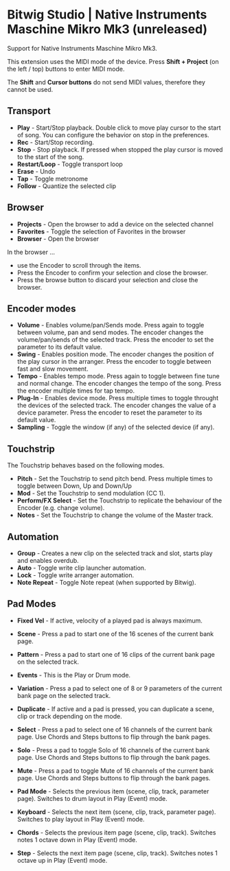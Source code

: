 # Bitwig Studio | Native Instruments Maschine Mikro Mk3 (unreleased)

Support for Native Instruments Maschine Mikro Mk3.

This extension uses the MIDI mode of the device. Press **Shift + Project** (on the left / top) buttons to enter MIDI mode.

The **Shift** and **Cursor buttons** do not send MIDI values, therefore they cannot be used.

## Transport

* **Play** - Start/Stop playback. Double click to move play cursor to the start of song. You can configure the behavior on stop in the preferences.
* **Rec** - Start/Stop recording.
* **Stop** - Stop playback. If pressed when stopped the play cursor is moved to the start of the song.
* **Restart/Loop** - Toggle transport loop
* **Erase** - Undo
* **Tap** - Toggle metronome
* **Follow** - Quantize the selected clip

## Browser

* **Projects** - Open the browser to add a device on the selected channel
* **Favorites** - Toggle the selection of Favorites in the browser
* **Browser** - Open the browser

In the browser ...
* use the Encoder to scroll through the items.
* Press the Encoder to confirm your selection and close the browser.
* Press the browse button to discard your selection and close the browser.

## Encoder modes

* **Volume** - Enables volume/pan/Sends mode. Press again to toggle between volume, pan and send modes. The encoder changes the volume/pan/sends of the selected track. Press the encoder to set the parameter to its default value.
* **Swing** - Enables position mode. The encoder changes the position of the play cursor in the arranger. Press the encoder to toggle between fast and slow movement.
* **Tempo** - Enables tempo mode. Press again to toggle between fine tune and normal change. The encoder changes the tempo of the song. Press the encoder multiple times for tap tempo.
* **Plug-In** - Enables device mode. Press multiple times to toggle throught the devices of the selected track. The encoder changes the value of a device parameter. Press the encoder to reset the parameter to its default value.
* **Sampling** - Toggle the window (if any) of the selected device (if any).

## Touchstrip

The Touchstrip behaves based on the following modes.

* **Pitch** - Set the Touchstrip to send pitch bend. Press multiple times to toggle between Down, Up and Down/Up
* **Mod** - Set the Touchstrip to send modulation (CC 1).
* **Perform/FX Select** - Set the Touchstrip to replicate the behaviour of the Encoder (e.g. change volume).
* **Notes** - Set the Touchstrip to change the volume of the Master track.

## Automation

* **Group** - Creates a new clip on the selected track and slot, starts play and enables overdub.
* **Auto** - Toggle write clip launcher automation.
* **Lock** - Toggle write arranger automation.
* **Note Repeat** - Toggle Note repeat (when supported by Bitwig).

## Pad Modes

* **Fixed Vel** - If active, velocity of a played pad is always maximum.
* **Scene** - Press a pad to start one of the 16 scenes of the current bank page.
* **Pattern** - Press a pad to start one of 16 clips of the current bank page on the selected track.
* **Events** - This is the Play or Drum mode.
* **Variation** - Press a pad to select one of 8 or 9 parameters of the current bank page on the selected track.
* **Duplicate** - If active and a pad is pressed, you can duplicate a scene, clip or track depending on the mode.
* **Select** - Press a pad to select one of 16 channels of the current bank page. Use Chords and Steps buttons to flip through the bank pages.
* **Solo** - Press a pad to toggle Solo of 16 channels of the current bank page. Use Chords and Steps buttons to flip through the bank pages.
* **Mute** - Press a pad to toggle Mute of 16 channels of the current bank page. Use Chords and Steps buttons to flip through the bank pages.

* **Pad Mode** - Selects the previous item (scene, clip, track, parameter page). Switches to drum layout in Play (Event) mode.
* **Keyboard** - Selects the next item (scene, clip, track, parameter page). Switches to play layout in Play (Event) mode.
* **Chords** - Selects the previous item page (scene, clip, track). Switches notes 1 octave down in Play (Event) mode.
* **Step** - Selects the next item page (scene, clip, track). Switches notes 1 octave up in Play (Event) mode.

